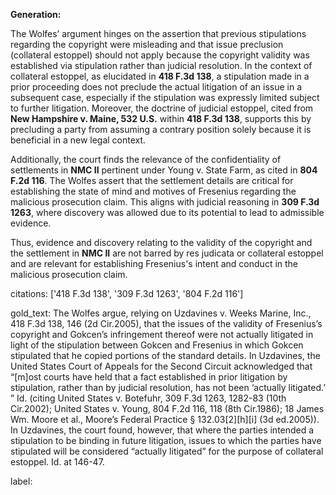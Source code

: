 **Generation:**

The Wolfes’ argument hinges on the assertion that previous stipulations regarding the copyright were misleading and that issue preclusion (collateral estoppel) should not apply because the copyright validity was established via stipulation rather than judicial resolution. In the context of collateral estoppel, as elucidated in **418 F.3d 138**, a stipulation made in a prior proceeding does not preclude the actual litigation of an issue in a subsequent case, especially if the stipulation was expressly limited subject to further litigation. Moreover, the doctrine of judicial estoppel, cited from **New Hampshire v. Maine, 532 U.S.** within **418 F.3d 138**, supports this by precluding a party from assuming a contrary position solely because it is beneficial in a new legal context.

Additionally, the court finds the relevance of the confidentiality of settlements in **NMC II** pertinent under Young v. State Farm, as cited in **804 F.2d 116**. The Wolfes assert that the settlement details are critical for establishing the state of mind and motives of Fresenius regarding the malicious prosecution claim. This aligns with judicial reasoning in **309 F.3d 1263**, where discovery was allowed due to its potential to lead to admissible evidence. 

Thus, evidence and discovery relating to the validity of the copyright and the settlement in **NMC II** are not barred by res judicata or collateral estoppel and are relevant for establishing Fresenius's intent and conduct in the malicious prosecution claim.

citations: ['418 F.3d 138', '309 F.3d 1263', '804 F.2d 116']

gold_text: The Wolfes argue, relying on Uzdavines v. Weeks Marine, Inc., 418 F.3d 138, 146 (2d Cir.2005), that the issues of the validity of Fresenius’s copyright and Gokcen’s infringement thereof were not actually litigated in light of the stipulation between Gokcen and Fresenius in which Gokcen stipulated that he copied portions of the standard details. In Uzdavines, the United States Court of Appeals for the Second Circuit acknowledged that “[m]ost courts have held that a fact established in prior litigation by stipulation, rather than by judicial resolution, has not been ‘actually litigated.’ ” Id. (citing United States v. Botefuhr, 309 F.3d 1263, 1282-83 (10th Cir.2002); United States v. Young, 804 F.2d 116, 118 (8th Cir.1986); 18 James Wm. Moore et al., Moore’s Federal Practice § 132.03[2][h][i] (3d ed.2005)). In Uzdavines, the court found, however, that where the parties intended a stipulation to be binding in future litigation, issues to which the parties have stipulated will be considered “actually litigated” for the purpose of collateral estoppel. Id. at 146-47.

label: 